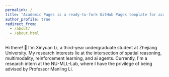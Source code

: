 ```yaml
---
permalink: /
title: "Academic Pages is a ready-to-fork GitHub Pages template for academic personal websites"
author_profile: true
redirect_from: 
  - /about/
  - /about.html
---
```


Hi there! :wave: I'm Xinyuan Li, a third-year undergraduate student at Zhejiang University. My research interests lie at the intersection of spatial reasoning, multimodality, reinforcement learning, and ai agents. Currently, I'm a research intern at the NU-MLL-Lab, where I have the privilege of being advised by Professor Manling Li.